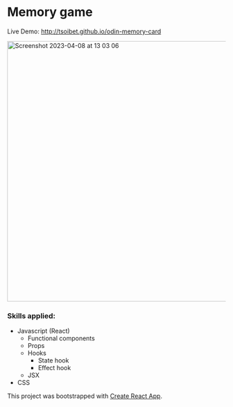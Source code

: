 # Memory game

Live Demo: http://tsoibet.github.io/odin-memory-card

<img width="600" alt="Screenshot 2023-04-08 at 13 03 06" src="https://user-images.githubusercontent.com/59286368/230702370-0c4cef85-59f4-4859-ad32-c6bb104ea1ff.png">

### Skills applied:
- Javascript (React)
  - Functional components
  - Props
  - Hooks
    - State hook
    - Effect hook
  - JSX
- CSS

This project was bootstrapped with [Create React App](https://github.com/facebook/create-react-app).
